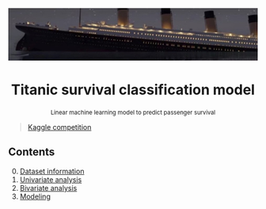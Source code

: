 <div align="center">
  <img src="./img/ship.png" />
  <h1>Titanic survival classification model</h1>
  <small>Linear machine learning model to predict passenger survival</small>
</div>

> [Kaggle competition](https://www.kaggle.com/competitions/titanic/overview)

## Contents

0. [Dataset information](./0.%20Dataset%20information.ipynb)
1. [Univariate analysis](./1.%20Univariate%20Analysis.ipynb)
2. [Bivariate analysis](./2.%20Bivariate%20Analysis.ipynb)
3. [Modeling](./3.%20Modeling.ipynb)
